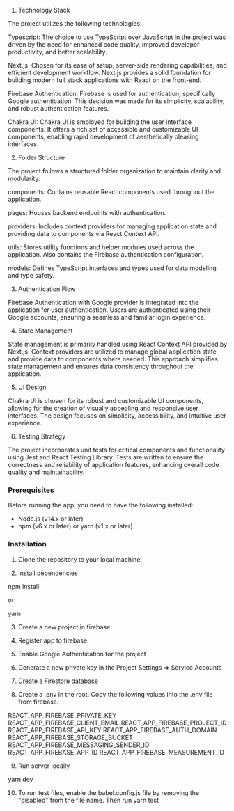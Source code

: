 1. Technology Stack

The project utilizes the following technologies:

Typescript: The choice to use TypeScript over JavaScript in the project was driven by the need for enhanced code quality, improved developer productivity, and better scalability.

Next.js: Chosen for its ease of setup, server-side rendering capabilities, and efficient development workflow. Next.js provides a solid foundation for building modern full stack applications with React on the front-end.

Firebase Authentication: Firebase is used for authentication, specifically Google authentication. This decision was made for its simplicity, scalability, and robust authentication features.

Chakra UI: Chakra UI is employed for building the user interface components. It offers a rich set of accessible and customizable UI components, enabling rapid development of aesthetically pleasing interfaces.

2. Folder Structure

The project follows a structured folder organization to maintain clarity and modularity:

components: Contains reusable React components used throughout the application.

pages: Houses backend endpoints with authentication.

providers: Includes context providers for managing application state and providing data to components via React Context API.

utils: Stores utility functions and helper modules used across the application. Also contains the Firebase authentication configuration.

models: Defines TypeScript interfaces and types used for data modeling and type safety.

3. Authentication Flow

Firebase Authentication with Google provider is integrated into the application for user authentication. Users are authenticated using their Google accounts, ensuring a seamless and familiar login experience.

4. State Management

State management is primarily handled using React Context API provided by Next.js. Context providers are utilized to manage global application state and provide data to components where needed. This approach simplifies state management and ensures data consistency throughout the application.

5. UI Design

Chakra UI is chosen for its robust and customizable UI components, allowing for the creation of visually appealing and responsive user interfaces. The design focuses on simplicity, accessibility, and intuitive user experience.

6. Testing Strategy

The project incorporates unit tests for critical components and functionality using Jest and React Testing Library. Tests are written to ensure the correctness and reliability of application features, enhancing overall code quality and maintainability.

### Prerequisites

Before running the app, you need to have the following installed:

- Node.js (v14.x or later)
- npm (v6.x or later) or yarn (v1.x or later)

### Installation

1. Clone the repository to your local machine:

2. Install dependencies

npm install

or

yarn

3. Create a new project in firebase

4. Register app to firebase

5. Enable Google Authentication for the project

6. Generate a new private key in the Project Settings => Service Accounts

7. Create a Firestore database

8. Create a .env in the root. Copy the following values into the .env file from firebase.

REACT_APP_FIREBASE_PRIVATE_KEY
REACT_APP_FIREBASE_CLIENT_EMAIL
REACT_APP_FIREBASE_PROJECT_ID
REACT_APP_FIREBASE_API_KEY
REACT_APP_FIREBASE_AUTH_DOMAIN
REACT_APP_FIREBASE_STORAGE_BUCKET
REACT_APP_FIREBASE_MESSAGING_SENDER_ID
REACT_APP_FIREBASE_APP_ID
REACT_APP_FIREBASE_MEASUREMENT_ID

9. Run server locally

yarn dev

10. To run test files, enable the babel.config.js file by removing the "disabled" from the file name. Then run yarn test <filename>
